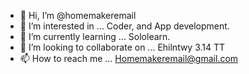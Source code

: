 - 👋 Hi, I’m @homemakeremail
- 👀 I’m interested in ... Coder, and App development.
- 🌱 I’m currently learning ... Sololearn.
- 💞️ I’m looking to collaborate on ... Ehilntwy 3.14 TT
- 📫 How to reach me ... Homemakeremail@gmail.com

<!---
homemakeremail/homemakeremail is a ✨ special ✨ repository because its `README.md` (this file) appears on your GitHub profile.
You can click the Preview link to take a look at your changes.
--->
